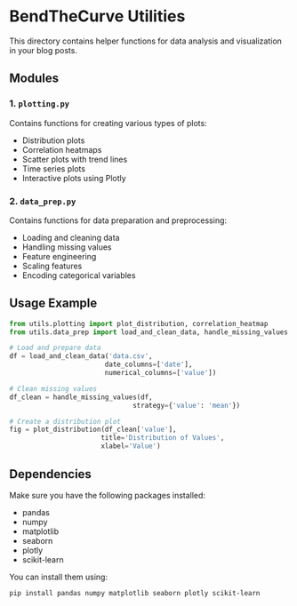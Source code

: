 # BendTheCurve Utilities

This directory contains helper functions for data analysis and visualization in your blog posts.

## Modules

### 1. `plotting.py`
Contains functions for creating various types of plots:
- Distribution plots
- Correlation heatmaps
- Scatter plots with trend lines
- Time series plots
- Interactive plots using Plotly

### 2. `data_prep.py`
Contains functions for data preparation and preprocessing:
- Loading and cleaning data
- Handling missing values
- Feature engineering
- Scaling features
- Encoding categorical variables

## Usage Example

```python
from utils.plotting import plot_distribution, correlation_heatmap
from utils.data_prep import load_and_clean_data, handle_missing_values

# Load and prepare data
df = load_and_clean_data('data.csv', 
                        date_columns=['date'],
                        numerical_columns=['value'])

# Clean missing values
df_clean = handle_missing_values(df, 
                               strategy={'value': 'mean'})

# Create a distribution plot
fig = plot_distribution(df_clean['value'],
                       title='Distribution of Values',
                       xlabel='Value')
```

## Dependencies
Make sure you have the following packages installed:
- pandas
- numpy
- matplotlib
- seaborn
- plotly
- scikit-learn

You can install them using:
```bash
pip install pandas numpy matplotlib seaborn plotly scikit-learn
```

